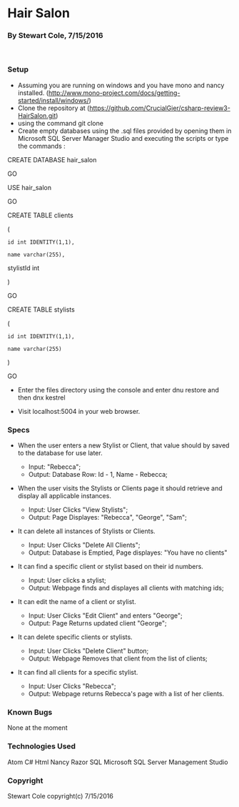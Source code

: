 # Hair Salon
### By Stewart Cole, 7/15/2016 ###
<br>

### Setup

* Assuming you are running on windows and you have mono and nancy installed. (http://www.mono-project.com/docs/getting-started/install/windows/)
* Clone the repository at
(https://github.com/CrucialGier/csharp-review3-HairSalon.git)
* using the command git clone
* Create empty databases using the .sql files provided by opening them in Microsoft SQL Server Manager Studio and executing the scripts or type the commands :

CREATE DATABASE hair_salon

GO

USE hair_salon

GO

CREATE TABLE clients

(

	id int IDENTITY(1,1),

	name varchar(255),

  stylistId int

)

GO

CREATE TABLE stylists

(

	id int IDENTITY(1,1),

	name varchar(255)

)

GO


* Enter the files directory using the console and enter dnu restore and then dnx kestrel

* Visit localhost:5004 in your web browser.


### Specs

* When the user enters a new Stylist or Client, that value should by saved to the database for use later.
   * Input: "Rebecca";
   * Output: Database Row: Id - 1, Name - Rebecca;


* When the user visits the Stylists or Clients page it should retrieve and display all applicable instances.
  * Input: User Clicks "View Stylists";
  * Output: Page Displayes: "Rebecca", "George", "Sam";


* It can delete all instances of Stylists or Clients.
  * Input: User Clicks "Delete All Clients";
  * Output: Database is Emptied, Page displayes: "You have no clients"


* It can find a specific client or stylist based on their id numbers.
  * Input: User clicks a stylist;
  * Output: Webpage finds and displayes all clients with matching ids;


* It can edit the name of a client or stylist.
  * Input: User Clicks "Edit Client" and enters "George";
  * Output: Page Returns updated client "George";


* It can delete specific clients or stylists.
  * Input: User Clicks "Delete Client" button;
  * Output: Webpage Removes that client from the list of clients;


* It can find all clients for a specific stylist.
  * Input: User Clicks "Rebecca";
  * Output: Webpage returns Rebecca's page with a list of her clients.

### Known Bugs

None at the moment

### Technologies Used

Atom
C#
Html
Nancy
Razor
SQL
Microsoft SQL Server Management Studio

### Copyright

Stewart Cole copyright(c) 7/15/2016
